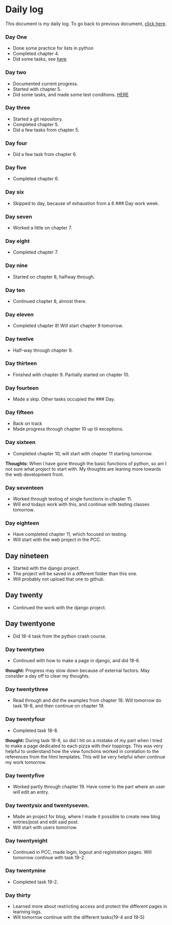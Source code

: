# Daily log

This document is my daily log.
To go back to previous document, [click here](/README.md).

### Day One
- Done some practice for lists in python
- Completed chapter 4.
- Did some tasks, see [here](/List_practice/)

### Day two
- Documented current progress.
- Started with chapter 5.
- Did some tasks, and made some test conditions. [HERE](/Condition_testing/)

### Day three

- Started a git repository.
- Completed chapter 5.
- Did a few tasks from chapter 5.

### Day four

- Did a few task from chapter 6.


### Day five

- Completed chapter 6.

### Day six

- Skipped to day, because of exhaustion from a 6 ### Day work week.

### Day seven

- Worked a little on chapter 7.

### Day eight

- Completed chapter 7.

### Day nine

- Started on chapter 8, halfway through.

### Day ten

- Continued chapter 8, almost there.

### Day eleven

- Completed chapter 8! Will start chapter 9 tomorrow.

### Day twelve

- Half-way through chapter 9.

### Day thirteen

- Finished with chapter 9. Partially started on chapter 10.

### Day fourteen

- Made a skip. Other tasks occupied the ### Day.

### Day fifteen

- Back on track
- Made progress through chapter 10 up til exceptions.

### Day sixteen

- Completed chapter 10, will start with chapter 11 starting tomorrow.

**Thoughts:** When I have gone through the basic functions of python, so am I not sure what project to start with.
My thoughts are leaning more towards the web development front.

### Day seventeen

- Worked through testing of single functions in chapter 11.
- Will end todays work with this, and continue with testing classes tomorrow.

### Day eighteen

- Have completed chapter 11, which focused on testing.
- Will start with the web project in the PCC.

## Day nineteen

- Started with the django project.
- The project will be saved in a different folder than this one.
- Will probably not upload that one to github.

## Day twenty

- Continued the work with the django project.

## Day twentyone

- Did 18-4 task from the python crash course.

### Day twentytwo

- Continued with how to make a page in django, and did 18-6.

**thought:** Progress may slow down because of external factors. May consider a day off to clear my thoughts.

### Day twentythree

- Read through and did the examples from chapter 18. Will tomorrow do task 18-8, and then continue on chapter 19.

### Day twentyfour

- Completed task 18-8.

**thought:** During task 18-8, so did I hit on a mistake of my part when I tried to make a page dedicated to each pizza with their toppings. This was very helpful to understand how the view functions worked in corelation to the references from the html templates.
This will be very helpful when continue my work tomorrow.

### Day twentyfive

- Worked partly through chapter 19. Have come to the part where an user will edit an entry.

### Day twentysix and twentyseven.

- Made an project for blog, where I made it possible to create new blog entries/post and edit said post.
- Will start with users tomorrow.

### Day twentyeight

- Continued in PCC, made login, logout and registration pages. Will tomorrow continue with task 19-2.

### Day twentynine

- Completed task 19-2.

### Day thirty

- Learned more about restricting access and protect the different pages in learning logs.
- Will tomorrow continue with the different tasks(19-4 and 19-5)
